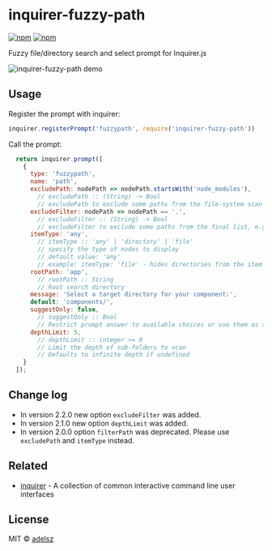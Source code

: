 # inquirer-fuzzy-path


[![npm](https://img.shields.io/npm/v/inquirer-fuzzy-path)](https://www.npmjs.com/package/inquirer-fuzzy-path)
[![npm](https://img.shields.io/npm/dw/inquirer-fuzzy-path)](https://www.npmjs.com/package/inquirer-fuzzy-path)

Fuzzy file/directory search and select prompt for Inquirer.js 

![inquirer-fuzzy-path demo](https://raw.githubusercontent.com/adelsz/inquirer-fuzzy-path/master/recording.gif)

## Usage

Register the prompt with inquirer:
```javascript
inquirer.registerPrompt('fuzzypath', require('inquirer-fuzzy-path'))
```

Call the prompt:
```javascript
  return inquirer.prompt([
    {
      type: 'fuzzypath',
      name: 'path',
      excludePath: nodePath => nodePath.startsWith('node_modules'),
        // excludePath :: (String) -> Bool
        // excludePath to exclude some paths from the file-system scan
      excludeFilter: nodePath => nodePath == '.',
        // excludeFilter :: (String) -> Bool
        // excludeFilter to exclude some paths from the final list, e.g. '.'
      itemType: 'any',
        // itemType :: 'any' | 'directory' | 'file'
        // specify the type of nodes to display
        // default value: 'any'
        // example: itemType: 'file' - hides directories from the item list
      rootPath: 'app',
        // rootPath :: String
        // Root search directory
      message: 'Select a target directory for your component:',
      default: 'components/',
      suggestOnly: false,
        // suggestOnly :: Bool
        // Restrict prompt answer to available choices or use them as suggestions
      depthLimit: 5,
        // depthLimit :: integer >= 0
        // Limit the depth of sub-folders to scan
        // Defaults to infinite depth if undefined
    }
  ]);
```

## Change log
* In version 2.2.0 new option `excludeFilter` was added.
* In version 2.1.0 new option `depthLimit` was added.
* In version 2.0.0 option `filterPath` was deprecated. Please use `excludePath` and `itemType` instead.

## Related

- [inquirer](https://github.com/SBoudrias/Inquirer.js) - A collection of common interactive command line user interfaces

## License

MIT © [adelsz](https://github.com/adelsz)
